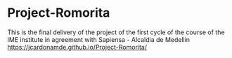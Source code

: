 # Project-Romorita

This is the final delivery of the project of the first cycle of the course of the IME institute in agreement with Sapiensa - Alcaldia de Medellin https://jcardonamde.github.io/Project-Romorita/
